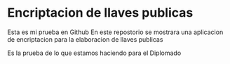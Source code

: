 # Encriptacion de llaves publicas
Esta es mi prueba en Github
En este repostorio se mostrara una aplicacion de encriptacion para la elaboracion de llaves publicas

Es la prueba de lo que estamos haciendo para el Diplomado
